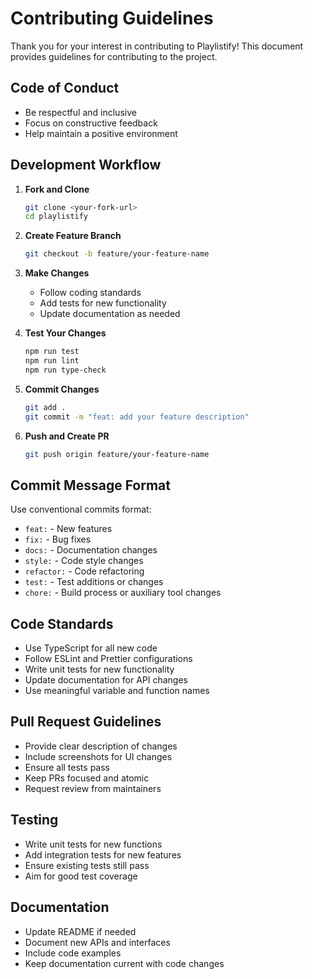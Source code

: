 # Contributing Guidelines

Thank you for your interest in contributing to Playlistify! This document provides guidelines for contributing to the project.

## Code of Conduct

- Be respectful and inclusive
- Focus on constructive feedback
- Help maintain a positive environment

## Development Workflow

1. **Fork and Clone**
   ```bash
   git clone <your-fork-url>
   cd playlistify
   ```

2. **Create Feature Branch**
   ```bash
   git checkout -b feature/your-feature-name
   ```

3. **Make Changes**
   - Follow coding standards
   - Add tests for new functionality
   - Update documentation as needed

4. **Test Your Changes**
   ```bash
   npm run test
   npm run lint
   npm run type-check
   ```

5. **Commit Changes**
   ```bash
   git add .
   git commit -m "feat: add your feature description"
   ```

6. **Push and Create PR**
   ```bash
   git push origin feature/your-feature-name
   ```

## Commit Message Format

Use conventional commits format:

- `feat:` - New features
- `fix:` - Bug fixes
- `docs:` - Documentation changes
- `style:` - Code style changes
- `refactor:` - Code refactoring
- `test:` - Test additions or changes
- `chore:` - Build process or auxiliary tool changes

## Code Standards

- Use TypeScript for all new code
- Follow ESLint and Prettier configurations
- Write unit tests for new functionality
- Update documentation for API changes
- Use meaningful variable and function names

## Pull Request Guidelines

- Provide clear description of changes
- Include screenshots for UI changes
- Ensure all tests pass
- Keep PRs focused and atomic
- Request review from maintainers

## Testing

- Write unit tests for new functions
- Add integration tests for new features
- Ensure existing tests still pass
- Aim for good test coverage

## Documentation

- Update README if needed
- Document new APIs and interfaces
- Include code examples
- Keep documentation current with code changes